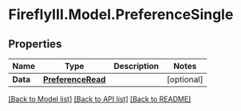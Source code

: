 # FireflyIII.Model.PreferenceSingle
## Properties

Name | Type | Description | Notes
------------ | ------------- | ------------- | -------------
**Data** | [**PreferenceRead**](PreferenceRead.md) |  | [optional] 

[[Back to Model list]](../README.md#documentation-for-models) [[Back to API list]](../README.md#documentation-for-api-endpoints) [[Back to README]](../README.md)

